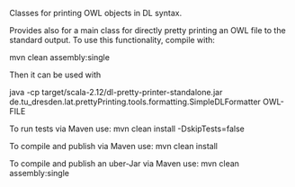 Classes for printing OWL objects in DL syntax.

Provides also for a main class for directly pretty printing an OWL file to the
standard output. To use this functionality, compile with:

mvn clean assembly:single

Then it can be used with

java -cp target/scala-2.12/dl-pretty-printer-standalone.jar de.tu_dresden.lat.prettyPrinting.tools.formatting.SimpleDLFormatter OWL-FILE


To run tests via Maven use:
mvn clean install -DskipTests=false

To compile and publish via Maven use:
mvn clean install

To compile and publish an uber-Jar via Maven use:
mvn clean assembly:single
